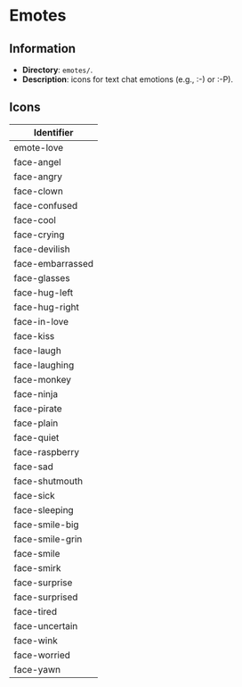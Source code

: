 # Emotes

## Information

- **Directory**: `emotes/`.
- **Description**: icons for text chat emotions (e.g., :-) or :-P).

## Icons

| Identifier       |
| ---------------- |
| emote-love       |
| face-angel       |
| face-angry       |
| face-clown       |
| face-confused    |
| face-cool        |
| face-crying      |
| face-devilish    |
| face-embarrassed |
| face-glasses     |
| face-hug-left    |
| face-hug-right   |
| face-in-love     |
| face-kiss        |
| face-laugh       |
| face-laughing    |
| face-monkey      |
| face-ninja       |
| face-pirate      |
| face-plain       |
| face-quiet       |
| face-raspberry   |
| face-sad         |
| face-shutmouth   |
| face-sick        |
| face-sleeping    |
| face-smile-big   |
| face-smile-grin  |
| face-smile       |
| face-smirk       |
| face-surprise    |
| face-surprised   |
| face-tired       |
| face-uncertain   |
| face-wink        |
| face-worried     |
| face-yawn        |
